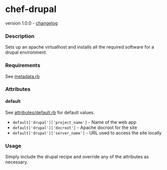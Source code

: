 chef-drupal
===========
version 1.0.0 - [changelog](https://github.com/xforty/chef-drupal/blob/master/CHANGELOG.md)

### Description

Sets up an apache virtualhost and installs all the required software
for a drupal environment.

### Requirements

See [metadata.rb](https://github.com/xforty/chef-drupal/blob/master/metadata.rb)

### Attributes

#### default

See [attributes/default.rb](https://github.com/xforty/chef-drupal/blob/master/attributes/default.rb)
for default values.

* `default['drupal']['project_name']` - Name of the web app
* `default['drupal']['docroot']`      - Apache docroot for the site
* `default['drupal']['server_name']`  - URL used to access the site locally

### Usage

Simply include the drupal recipe and override any of the attributes 
as necessary.

